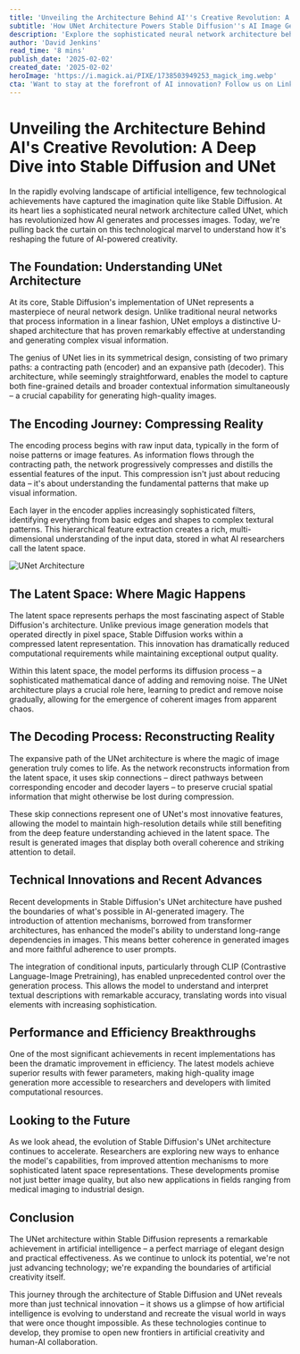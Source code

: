 ```yaml
---
title: 'Unveiling the Architecture Behind AI''s Creative Revolution: A Deep Dive into Stable Diffusion and UNet'
subtitle: 'How UNet Architecture Powers Stable Diffusion''s AI Image Generation'
description: 'Explore the sophisticated neural network architecture behind Stable Diffusion''s AI image generation capabilities. Learn how UNet''s unique design enables both detailed and contextual understanding, making possible the creation of high-quality AI-generated images through its innovative encoding and decoding processes.'
author: 'David Jenkins'
read_time: '8 mins'
publish_date: '2025-02-02'
created_date: '2025-02-02'
heroImage: 'https://i.magick.ai/PIXE/1738503949253_magick_img.webp'
cta: 'Want to stay at the forefront of AI innovation? Follow us on LinkedIn at MagickAI for regular insights into groundbreaking developments in artificial intelligence and join a community of forward-thinking tech enthusiasts!'
---
```


# Unveiling the Architecture Behind AI's Creative Revolution: A Deep Dive into Stable Diffusion and UNet

In the rapidly evolving landscape of artificial intelligence, few technological achievements have captured the imagination quite like Stable Diffusion. At its heart lies a sophisticated neural network architecture called UNet, which has revolutionized how AI generates and processes images. Today, we're pulling back the curtain on this technological marvel to understand how it's reshaping the future of AI-powered creativity.

## The Foundation: Understanding UNet Architecture

At its core, Stable Diffusion's implementation of UNet represents a masterpiece of neural network design. Unlike traditional neural networks that process information in a linear fashion, UNet employs a distinctive U-shaped architecture that has proven remarkably effective at understanding and generating complex visual information.

The genius of UNet lies in its symmetrical design, consisting of two primary paths: a contracting path (encoder) and an expansive path (decoder). This architecture, while seemingly straightforward, enables the model to capture both fine-grained details and broader contextual information simultaneously – a crucial capability for generating high-quality images.

## The Encoding Journey: Compressing Reality

The encoding process begins with raw input data, typically in the form of noise patterns or image features. As information flows through the contracting path, the network progressively compresses and distills the essential features of the input. This compression isn't just about reducing data – it's about understanding the fundamental patterns that make up visual information.

Each layer in the encoder applies increasingly sophisticated filters, identifying everything from basic edges and shapes to complex textural patterns. This hierarchical feature extraction creates a rich, multi-dimensional understanding of the input data, stored in what AI researchers call the latent space.

![UNet Architecture](https://i.magick.ai/PIXE/1738503949257_magick_img.webp)

## The Latent Space: Where Magic Happens

The latent space represents perhaps the most fascinating aspect of Stable Diffusion's architecture. Unlike previous image generation models that operated directly in pixel space, Stable Diffusion works within a compressed latent representation. This innovation has dramatically reduced computational requirements while maintaining exceptional output quality.

Within this latent space, the model performs its diffusion process – a sophisticated mathematical dance of adding and removing noise. The UNet architecture plays a crucial role here, learning to predict and remove noise gradually, allowing for the emergence of coherent images from apparent chaos.

## The Decoding Process: Reconstructing Reality

The expansive path of the UNet architecture is where the magic of image generation truly comes to life. As the network reconstructs information from the latent space, it uses skip connections – direct pathways between corresponding encoder and decoder layers – to preserve crucial spatial information that might otherwise be lost during compression.

These skip connections represent one of UNet's most innovative features, allowing the model to maintain high-resolution details while still benefiting from the deep feature understanding achieved in the latent space. The result is generated images that display both overall coherence and striking attention to detail.

## Technical Innovations and Recent Advances

Recent developments in Stable Diffusion's UNet architecture have pushed the boundaries of what's possible in AI-generated imagery. The introduction of attention mechanisms, borrowed from transformer architectures, has enhanced the model's ability to understand long-range dependencies in images. This means better coherence in generated images and more faithful adherence to user prompts.

The integration of conditional inputs, particularly through CLIP (Contrastive Language-Image Pretraining), has enabled unprecedented control over the generation process. This allows the model to understand and interpret textual descriptions with remarkable accuracy, translating words into visual elements with increasing sophistication.

## Performance and Efficiency Breakthroughs

One of the most significant achievements in recent implementations has been the dramatic improvement in efficiency. The latest models achieve superior results with fewer parameters, making high-quality image generation more accessible to researchers and developers with limited computational resources.

## Looking to the Future

As we look ahead, the evolution of Stable Diffusion's UNet architecture continues to accelerate. Researchers are exploring new ways to enhance the model's capabilities, from improved attention mechanisms to more sophisticated latent space representations. These developments promise not just better image quality, but also new applications in fields ranging from medical imaging to industrial design.

## Conclusion

The UNet architecture within Stable Diffusion represents a remarkable achievement in artificial intelligence – a perfect marriage of elegant design and practical effectiveness. As we continue to unlock its potential, we're not just advancing technology; we're expanding the boundaries of artificial creativity itself.

This journey through the architecture of Stable Diffusion and UNet reveals more than just technical innovation – it shows us a glimpse of how artificial intelligence is evolving to understand and recreate the visual world in ways that were once thought impossible. As these technologies continue to develop, they promise to open new frontiers in artificial creativity and human-AI collaboration.